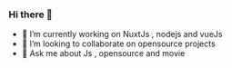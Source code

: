 ### Hi there 👋

- 🔭 I’m currently working on NuxtJs , nodejs and vueJs 
- 👯 I’m looking to collaborate on opensource projects
- 💬 Ask me about Js , opensource and movie 
<!--
**gasston/gasston** is a ✨ _special_ ✨ repository because its `README.md` (this file) appears on your GitHub profile.

Here are some ideas to get you started:

- 🔭 I’m currently working on ...
- 🌱 I’m currently learning ...
- 👯 I’m looking to collaborate on ...
- 🤔 I’m looking for help with ...
- 💬 Ask me about ...
- 📫 How to reach me: ...
- 😄 Pronouns: ...
- ⚡ Fun fact: ...
-->
